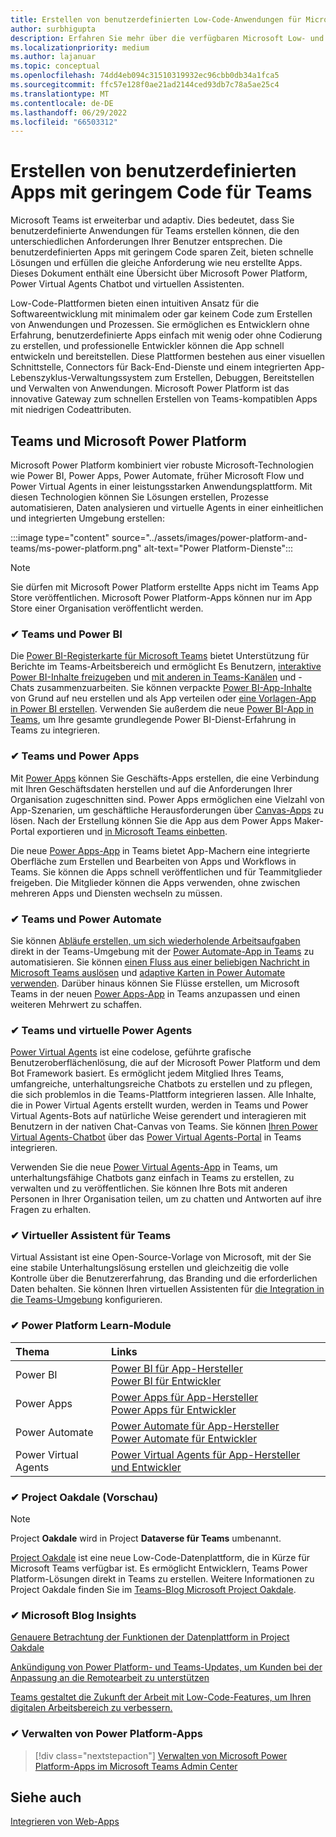```yaml
---
title: Erstellen von benutzerdefinierten Low-Code-Anwendungen für Microsoft Teams
author: surbhigupta
description: Erfahren Sie mehr über die verfügbaren Microsoft Low- und No-Code-Lösungen mit Teams und Microsoft Power Platform.
ms.localizationpriority: medium
ms.author: lajanuar
ms.topic: conceptual
ms.openlocfilehash: 74dd4eb094c31510319932ec96cbb0db34a1fca5
ms.sourcegitcommit: ffc57e128f0ae21ad2144ced93db7c78a5ae25c4
ms.translationtype: MT
ms.contentlocale: de-DE
ms.lasthandoff: 06/29/2022
ms.locfileid: "66503312"
---
```

# <a name="create-low-code-custom-apps-for-teams"></a>Erstellen von benutzerdefinierten Apps mit geringem Code für Teams

Microsoft Teams ist erweiterbar und adaptiv. Dies bedeutet, dass Sie benutzerdefinierte Anwendungen für Teams erstellen können, die den unterschiedlichen Anforderungen Ihrer Benutzer entsprechen. Die benutzerdefinierten Apps mit geringem Code sparen Zeit, bieten schnelle Lösungen und erfüllen die gleiche Anforderung wie neu erstellte Apps. Dieses Dokument enthält eine Übersicht über Microsoft Power Platform, Power Virtual Agents Chatbot und virtuellen Assistenten.

Low-Code-Plattformen bieten einen intuitiven Ansatz für die Softwareentwicklung mit minimalem oder gar keinem Code zum Erstellen von Anwendungen und Prozessen. Sie ermöglichen es Entwicklern ohne Erfahrung, benutzerdefinierte Apps einfach mit wenig oder ohne Codierung zu erstellen, und professionelle Entwickler können die App schnell entwickeln und bereitstellen. Diese Plattformen bestehen aus einer visuellen Schnittstelle, Connectors für Back-End-Dienste und einem integrierten App-Lebenszyklus-Verwaltungssystem zum Erstellen, Debuggen, Bereitstellen und Verwalten von Anwendungen. Microsoft Power Platform ist das innovative Gateway zum schnellen Erstellen von Teams-kompatiblen Apps mit niedrigen Codeattributen.

## <a name="teams-and-microsoft-power-platform"></a>Teams und Microsoft Power Platform

Microsoft Power Platform kombiniert vier robuste Microsoft-Technologien wie Power BI, Power Apps, Power Automate, früher Microsoft Flow und Power Virtual Agents in einer leistungsstarken Anwendungsplattform. Mit diesen Technologien können Sie Lösungen erstellen, Prozesse automatisieren, Daten analysieren und virtuelle Agents in einer einheitlichen und integrierten Umgebung erstellen:

:::image type="content" source="../assets/images/power-platform-and-teams/ms-power-platform.png" alt-text="Power Platform-Dienste":::

> [!NOTE]
> Sie dürfen mit Microsoft Power Platform erstellte Apps nicht im Teams App Store veröffentlichen. Microsoft Power Platform-Apps können nur im App Store einer Organisation veröffentlicht werden.

### <a name="-teams-and-power-bi"></a>✔ Teams und Power BI

Die [Power BI-Registerkarte für Microsoft Teams](https://powerbi.microsoft.com/blog/announcing-new-power-bi-tab-for-microsoft-teams/) bietet Unterstützung für Berichte im Teams-Arbeitsbereich und ermöglicht Es Benutzern, [interaktive Power BI-Inhalte freizugeben](/power-bi/collaborate-share/service-embed-report-microsoft-teams) und [mit anderen in Teams-Kanälen](/power-bi/collaborate-share/service-collaborate-microsoft-teams) und -Chats zusammenzuarbeiten. Sie können verpackte [Power BI-App-Inhalte](/power-bi/collaborate-share/service-create-distribute-apps) von Grund auf neu erstellen und als App verteilen oder [eine Vorlagen-App in Power BI erstellen](/power-bi/connect-data/service-template-apps-create). Verwenden Sie außerdem die neue [Power BI-App in Teams](https://go.microsoft.com/fwlink/?linkid=2143643), um Ihre gesamte grundlegende Power BI-Dienst-Erfahrung in Teams zu integrieren.

### <a name="-teams-and-power-apps"></a>✔ Teams und Power Apps

Mit [Power Apps](/powerapps/powerapps-overview) können Sie Geschäfts-Apps erstellen, die eine Verbindung mit Ihren Geschäftsdaten herstellen und auf die Anforderungen Ihrer Organisation zugeschnitten sind.  Power Apps ermöglichen eine Vielzahl von App-Szenarien, um geschäftliche Herausforderungen über [Canvas-Apps](/powerapps/maker/#canvas-apps) zu lösen. Nach der Erstellung können Sie die App aus dem Power Apps Maker-Portal exportieren und [in Microsoft Teams einbetten](/power-platform/admin/embed-app-teams).

Die neue [Power Apps-App](https://go.microsoft.com/fwlink/?linkid=2143374) in Teams bietet App-Machern eine integrierte Oberfläche zum Erstellen und Bearbeiten von Apps und Workflows in Teams. Sie können die Apps schnell veröffentlichen und für Teammitglieder freigeben. Die Mitglieder können die Apps verwenden, ohne zwischen mehreren Apps und Diensten wechseln zu müssen.

### <a name="-teams-and-power-automate"></a>✔ Teams und Power Automate

Sie können [Abläufe erstellen, um sich wiederholende Arbeitsaufgaben](https://flow.microsoft.com/connectors/shared_teams/microsoft-teams/) direkt in der Teams-Umgebung mit der [Power Automate-App in Teams](/power-automate/flows-teams) zu automatisieren. Sie können [einen Fluss aus einer beliebigen Nachricht in Microsoft Teams auslösen](/power-automate/trigger-flow-teams-message) und [adaptive Karten in Power Automate verwenden](/power-automate/create-adaptive-cards). Darüber hinaus können Sie Flüsse erstellen, um Microsoft Teams in der neuen [Power Apps-App](https://go.microsoft.com/fwlink/?linkid=2143539) in Teams anzupassen und einen weiteren Mehrwert zu schaffen.

### <a name="-teams-and-power-virtual-agents"></a>✔ Teams und virtuelle Power Agents

[Power Virtual Agents](/power-virtual-agents/fundamentals-what-is-power-virtual-agents) ist eine codelose, geführte grafische Benutzeroberflächenlösung, die auf der Microsoft Power Platform und dem Bot Framework basiert. Es ermöglicht jedem Mitglied Ihres Teams, umfangreiche, unterhaltungsreiche Chatbots zu erstellen und zu pflegen, die sich problemlos in die Teams-Plattform integrieren lassen. Alle Inhalte, die in Power Virtual Agents erstellt wurden, werden in Teams und Power Virtual Agents-Bots auf natürliche Weise gerendert und interagieren mit Benutzern in der nativen Chat-Canvas von Teams. Sie können [Ihren Power Virtual Agents-Chatbot](/power-virtual-agents/publication-add-bot-to-microsoft-teams) über das [Power Virtual Agents-Portal](https://powervirtualagents.microsoft.com) in Teams integrieren.

Verwenden Sie die neue [Power Virtual Agents-App](https://aka.ms/pva-teams-docs) in Teams, um unterhaltungsfähige Chatbots ganz einfach in Teams zu erstellen, zu verwalten und zu veröffentlichen. Sie können Ihre Bots mit anderen Personen in Ihrer Organisation teilen, um zu chatten und Antworten auf ihre Fragen zu erhalten.

### <a name="-virtual-assistant-for-teams"></a>✔ Virtueller Assistent für Teams

Virtual Assistant ist eine Open-Source-Vorlage von Microsoft, mit der Sie eine stabile Unterhaltungslösung erstellen und gleichzeitig die volle Kontrolle über die Benutzererfahrung, das Branding und die erforderlichen Daten behalten. Sie können Ihren virtuellen Assistenten für [die Integration in die Teams-Umgebung](https://microsoft.github.io/botframework-solutions/clients-and-channels/tutorials/enable-teams/1-intro) konfigurieren.

### <a name="-power-platform-learn-modules"></a>✔ Power Platform Learn-Module

|  Thema  |  Links  |
|:---------|:----------------------|
|Power BI|[Power BI für App-Hersteller](/learn/browse/?expanded=power-platform&products=power-bi&roles=maker)</br>[Power BI für Entwickler](/learn/browse/?expanded=power-platform&products=power-bi&roles=developer)|
|Power Apps|[Power Apps für App-Hersteller](/learn/browse/?products=power-apps&roles=maker)</br>[Power Apps für Entwickler](/learn/browse/?products=power-apps)|
|Power Automate|[Power Automate für App-Hersteller](/learn/browse/?expanded=power-platform&products=power-automate&roles=maker)</br>[Power Automate für Entwickler](/learn/browse/?expanded=power-platform&products=power-automate&roles=developer)|
|Power Virtual Agents|[Power Virtual Agents für App-Hersteller und Entwickler](/learn/browse/?products=power-virtual-agents&expanded=power-platform&roles=maker)|

### <a name="-project-oakdale-preview"></a>✔ Project Oakdale (Vorschau)

> [!NOTE]
> Project **Oakdale** wird in Project **Dataverse für Teams** umbenannt.

[Project Oakdale](https://techcommunity.microsoft.com/t5/microsoft-teams-blog/teams-is-shaping-the-future-of-work-with-low-code-features-to/ba-p/1507180
) ist eine neue Low-Code-Datenplattform, die in Kürze für Microsoft Teams verfügbar ist. Es ermöglicht Entwicklern, Teams Power Platform-Lösungen direkt in Teams zu erstellen. Weitere Informationen zu Project Oakdale finden Sie im [Teams-Blog Microsoft Project Oakdale](https://powerapps.microsoft.com/blog/introducing-project-oakdale-a-new-low-code-data-platform-for-microsoft-teams).

### <a name="-microsoft-blog-insights"></a>✔ Microsoft Blog Insights

[Genauere Betrachtung der Funktionen der Datenplattform in Project Oakdale](https://powerapps.microsoft.com/blog/a-closer-look-at-data-platform-capabilities-in-project-oakdale/)

[Ankündigung von Power Platform- und Teams-Updates, um Kunden bei der Anpassung an die Remotearbeit zu unterstützen](https://cloudblogs.microsoft.com/powerplatform/2020/05/19/announcing-power-platform-and-teams-updates-to-help-customers-adapt-to-remote-work/)

[Teams gestaltet die Zukunft der Arbeit mit Low-Code-Features, um Ihren digitalen Arbeitsbereich zu verbessern.](https://techcommunity.microsoft.com/t5/microsoft-teams-blog/teams-is-shaping-the-future-of-work-with-low-code-features-to/ba-p/1507180)

### <a name="-managing-power-platform-apps"></a>✔ Verwalten von Power Platform-Apps

> [!div class="nextstepaction"]
> [Verwalten von Microsoft Power Platform-Apps im Microsoft Teams Admin Center](/microsoftteams/manage-power-platform-apps)

## <a name="see-also"></a>Siehe auch

[Integrieren von Web-Apps](~/samples/integrate-web-apps-overview.md)
